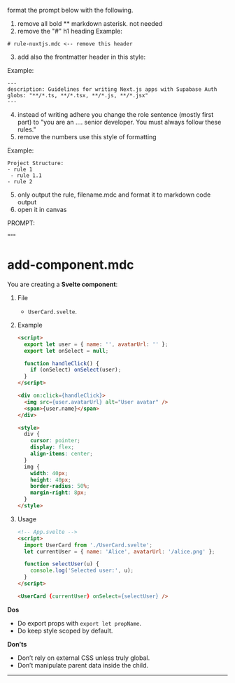 format the prompt below with the following.


1. remove all bold ** markdown asterisk. not needed
2. remove the "#" h1 heading
Example:
```
# rule-nuxtjs.mdc <-- remove this header
```

3. add also the frontmatter header in this style:

Example:
```
---
description: Guidelines for writing Next.js apps with Supabase Auth
globs: "**/*.ts, **/*.tsx, **/*.js, **/*.jsx"
---
```

4. instead of writing adhere you change the role sentence (mostly first part) to "you are an .... senior developer. You must always follow these rules."
5. remove the numbers use this style of formatting

Example:
```
Project Structure:
- rule 1
 - rule 1.1
- rule 2
```
5. only output the rule, filename.mdc and format it to markdown code output
6. open it in canvas


PROMPT:

"""

# add-component.mdc

You are creating a **Svelte component**:

1) File
   - `UserCard.svelte`.

2) Example
   ```html
   <script>
     export let user = { name: '', avatarUrl: '' };
     export let onSelect = null;

     function handleClick() {
       if (onSelect) onSelect(user);
     }
   </script>

   <div on:click={handleClick}>
     <img src={user.avatarUrl} alt="User avatar" />
     <span>{user.name}</span>
   </div>

   <style>
     div {
       cursor: pointer;
       display: flex;
       align-items: center;
     }
     img {
       width: 40px;
       height: 40px;
       border-radius: 50%;
       margin-right: 8px;
     }
   </style>
   ```

3) Usage
   ```html
   <!-- App.svelte -->
   <script>
     import UserCard from './UserCard.svelte';
     let currentUser = { name: 'Alice', avatarUrl: '/alice.png' };

     function selectUser(u) {
       console.log('Selected user:', u);
     }
   </script>

   <UserCard {currentUser} onSelect={selectUser} />
   ```

**Dos**
- Do export props with `export let propName`.  
- Do keep style scoped by default.

**Don’ts**
- Don’t rely on external CSS unless truly global.  
- Don’t manipulate parent data inside the child.

---
